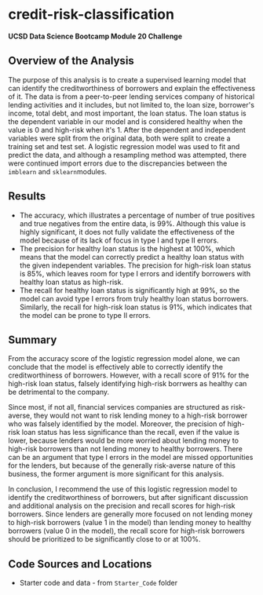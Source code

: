 # credit-risk-classification

**UCSD Data Science Bootcamp Module 20 Challenge**

## Overview of the Analysis

The purpose of this analysis is to create a supervised learning model that can identify the creditworthiness of borrowers and explain the effectiveness of it. The data is from a peer-to-peer lending services company of historical lending activities and it includes, but not limited to, the loan size, borrower's income, total debt, and most important, the loan status. The loan status is the dependent variable in our model and is considered healthy when the value is 0 and high-risk when it's 1. After the dependent and independent variables were split from the original data, both were split to create a training set and test set. A logistic regression model was used to fit and predict the data, and although a resampling method was attempted, there were continued import errors due to the discrepancies between the `imblearn` and `sklearn`modules.

## Results

* The accuracy, which illustrates a percentage of number of true positives and true negatives from the entire data, is 99%. Although this value is highly significant, it does not fully validate the effectiveness of the model because of its lack of focus in type I and type II errors.
* The precision for healthy loan status is the highest at 100%, which means that the model can correctly predict a healthy loan status with the given independent variables. The precision for high-risk loan status is 85%, which leaves room for type I errors and identify borrowers with healthy loan status as high-risk.
* The recall for healthy loan status is significantly high at 99%, so the model can avoid type I errors from truly healthy loan status borrowers. Similarly, the recall for high-risk loan status is 91%, which indicates that the model can be prone to type II errors.

## Summary

From the accuracy score of the logistic regression model alone, we can conclude that the model is effectively able to correctly identify the creditworthiness of borrowers. However, with a recall score of 91% for the high-risk loan status, falsely identifying high-risk borrwers as healthy can be detrimental to the company. 

Since most, if not all, financial services companies are structured as risk-averse, they would not want to risk lending money to a high-risk borrower who was falsely identified by the model. Moreover, the precision of high-risk loan status has less significance than the recall, even if the value is lower, because lenders would be more worried about lending money to high-risk borrowers than not lending money to healthy borrowers. There can be an argument that type I errors in the model are missed opportunities for the lenders, but because of the generally risk-averse nature of this business, the former argument is more significant for this analysis.

In conclusion, I recommend the use of this logistic regression model to identify the creditworthiness of borrowers, but after significant discussion and additional analysis on the precision and recall scores for high-risk borrowers. Since lenders are generally more focused on not lending money to high-risk borrowers (value 1 in the model) than lending money to healthy borrowers (value 0 in the model), the recall score for high-risk borrowers should be prioritized to be significantly close to or at 100%.

## Code Sources and Locations

- Starter code and data - from `Starter_Code` folder